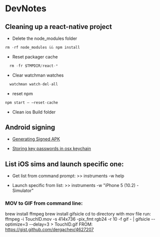 # DevNotes


## Cleaning up a react-native project


- Delete the node_modules folder

```javascript
rm -rf node_modules && npm install
```

- Reset packager cache
```javascript
  rm -fr $TMPDIR/react-*
```
- Clear watchman watches
```javascript
  watchman watch-del-all
```

- reset npm
```javascript
npm start — —reset-cache
```

- Clean ios Build folder

## Android signing

- [Generating Signed APK](https://facebook.github.io/react-native/docs/signed-apk-android.html)

- [Storing key passwords in osx keychain](https://pilloxa.gitlab.io/posts/safer-passwords-in-gradle/)

## List iOS sims and launch specific one:

- Get list from command prompt: >> instruments -w help

- Launch specific from list: >> instruments -w "iPhone 5 (10.2) - Simulator"

### MOV to GIF from command line:
brew install ffmpeg
brew install gifsicle
cd to directory with mov file
run:
ffmpeg -i TouchID.mov -s 414x736 -pix_fmt rgb24 -r 10 -f gif - | gifsicle --optimize=3 --delay=3 > TouchID.gif 
FROM: https://gist.github.com/dergachev/4627207 
